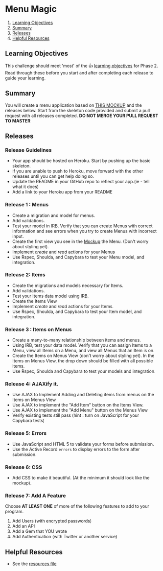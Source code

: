 # Menu Magic


1. [Learning Objectives](#learning-objectives)
1. [Summary](#summary)
1. [Releases](#releases)
1. [Helpful Resources](#helpful-resources)

## Learning Objectives
This challenge should meet 'most' of the :+1: [learning objectives](https://github.com/fox-squirrels-2013/phase-2-guide/blob/master/week-3/learning-objectives.md) for Phase 2.  Read through these before you start and after completing each release to guide your learning. 


## Summary 
You will create a menu application based on [THIS MOCKUP](menu.png) and the releases below. Start from the skeleton code provided and submit a pull request with all releases completed.  **DO NOT MERGE YOUR PULL REQUEST TO MASTER** 

## Releases

### Release Guidelines

* Your app should be hosted on Heroku. Start by pushing up the basic skeleton. 
* If you are unable to push to Heroku, move forward with the other releases until you can get help doing so.
* Update the README in your GitHub repo to reflect your app.(ie - tell what it does)
* Add a link to your Heroku app from your README



### Release 1 : Menus
* Create a migration and model for menus.
* Add validations.
* Test your model in IRB.  Verify that you can create Menus with correct information and see errors when you try to create Menus with incorrect input. 
* Create the first view you see in the [Mockup](menus.png) the Menu. (Don't worry about styling yet).
* Implement _create_ and _read_ actions for your Menus
* Use Rspec, Shoulda, and Capybara to test your Menu model, and integration.

### Release 2: Items
  
* Create the migrations and models necessary for Items.
* Add validations.
* Test your Items data model using IRB. 
* Create the Items View 
* Implement _create_ and _read_ actions for your Items.
* Use Rspec, Shoulda, and Capybara to test your Item model, and integration.
 
### Release 3 : Items on Menus 
* Create a many-to-many relationship between items and menus.
* Using IRB, test your data model.  Verify that you can assign Items to a Menu, view all Items on a Menu, and view all Menus that an Item is on. 
* Create the Items on Menus View (don't worry about styling yet).  In the Items on Menus View, the drop down should be filled with all possible items. 
* Use Rspec, Shoulda and Capybara to test your models and integration.


### Release 4: AJAXify it.
* Use AJAX to Implement Adding and Deleting items from menus on the Items on Menus View
* Use AJAX to implement the "Add Item" button on the Items View. 
* Use AJAX to implement the "Add Menu" button on the Menus View
* Verify existing tests still pass (hint : turn on JavaScript for your Capybara tests)

### Release 5: Errors
* Use JavaScript and HTML 5 to validate your forms before submission.
* Use the Active Record `errors` to display errors to the form after submission.


### Release 6: CSS
* Add CSS to make it beautiful.  (At the minimum it should look like the mockup).

### Release 7: Add A Feature
Choose **AT LEAST ONE** of more of the following features to add to your program.  
1. Add Users (with encrypted passwords)
1. Add an API 
1. Add a Gem that YOU wrote
1. Add Authentication (with Twitter or another service)



## Helpful Resources
* See the [resources file](https://github.com/fox-squirrels-2013/phase-2-guide/blob/master/resources.md)